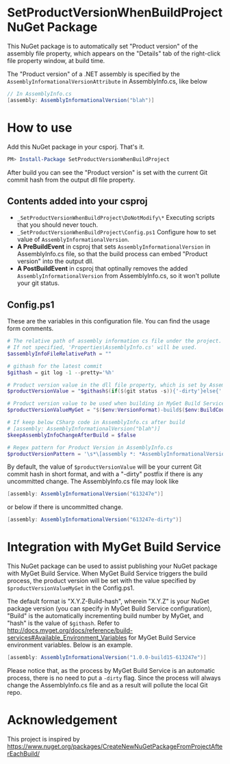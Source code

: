 # SetProductVersionWhenBuildProject NuGet Package
This NuGet package is to automatically set "Product version" of the assembly file property, which appears on the "Details" tab of the right-click file property window, at build time.

The "Product version" of a .NET assembly is specified by the `AssemblyInformationalVersionAttribute` in AssemblyInfo.cs, like below
```cs
// In AssemblyInfo.cs
[assembly: AssemblyInformationalVersion("blah")]
```
# How to use
Add this NuGet package in your csporj. That's it.
```powershell
PM> Install-Package SetProductVersionWhenBuildProject
```

After build you can see the "Product version" is set with the current Git commit hash from the output dll file property.

## Contents added into your csproj
- `_SetProductVersionWhenBuildProject\DoNotModify\*` Executing scripts that you should never touch.
- `_SetProductVersionWhenBuildProject\Config.ps1` Configure how to set value of `AssemblyInformationalVersion`.
- **A PreBuildEvent** in csproj that sets `AssemblyInformationalVersion` in AssemblyInfo.cs file, so that the build process can embed "Product version" into the output dll.
- **A PostBuildEvent** in csproj that optinally removes the added `AssemblyInformationalVersion` from AssemblyInfo.cs, so it won't pollute your git status.

## Config.ps1
These are the variables in this configuration file. You can find the usage form comments.
```powershell
# The relative path of assembly information cs file under the project.
# If not specified, 'Properties\AssemblyInfo.cs' will be used.
$assemblyInfoFileRelativePath = ""

# githash for the latest commit
$githash = git log -1 --pretty='%h'

# Product version value in the dll file property, which is set by AssemblyInformationalVersionAttribute in AssemblyInfo.cs
$productVersionValue = "$githash$(if($(git status -s)){'-dirty'}else{''})"

# Product version value to be used when building in MyGet Build Services
$productVersionValueMyGet = "$($env:VersionFormat)-build$($env:BuildCounter)-$githash"

# If keep below CSharp code in AssemblyInfo.cs after build
# [assembly: AssemblyInformationalVersion("blah")]
$keepAssemblyInfoChangeAfterBuild = $false

# Regex pattern for Product Version in AssemblyInfo.cs
$productVersionPattern = '\s*\[assembly *: *AssemblyInformationalVersion *\(@?"[^"]*"\) *\]'

```

By default, the value of `$productVersionValue` will be your current Git commit hash in short format, and with a "-dirty" postfix if there is any uncommitted change. The AssemblyInfo.cs file may look like
```cs
[assembly: AssemblyInformationalVersion("613247e")]
```
or below if there is uncommitted change.
```cs
[assembly: AssemblyInformationalVersion("613247e-dirty")]
```

# Integration with MyGet Build Service
This NuGet package can be used to assist publishing your NuGet package with MyGet Build Service. When MyGet Build Service triggers the build process, the product version will be set with the value specified by `$productVersionValueMyGet` in the Config.ps1.

The default format is "X.Y.Z-Build-hash", wherein "X.Y.Z" is your NuGet package version (you can specify in MyGet Build Service configuration), "Build" is the automatically incrementing build number by MyGet, and "hash" is the value of `$githash`. Refer to http://docs.myget.org/docs/reference/build-services#Available_Environment_Variables for MyGet Build Service environment variables. Below is an example.
```cs
[assembly: AssemblyInformationalVersion("1.0.0-build15-613247e")]
```

Please notice that, as the process by MyGet Build Service is an automatic process, there is no need to put a `-dirty` flag. Since the process will always change the AssemblyInfo.cs file and as a result will pollute the local Git repo.

# Acknowledgement
This project is inspired by https://www.nuget.org/packages/CreateNewNuGetPackageFromProjectAfterEachBuild/
